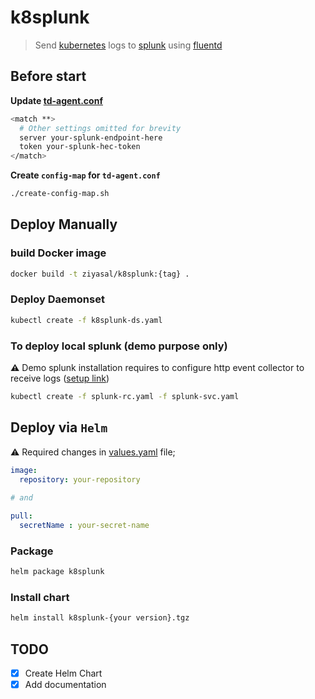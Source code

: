 # k8splunk

> Send [kubernetes](https://github.com/kubernetes/kubernetes) logs to [splunk](https://github.com/splunk) using [fluentd](https://github.com/fluent/fluentd)


## Before start
**Update [td-agent.conf](https://github.com/ziyasal/k8splunk/blob/master/td-agent.conf#L287)**

```sh
<match **>
  # Other settings omitted for brevity
  server your-splunk-endpoint-here
  token your-splunk-hec-token
</match>
```

**Create `config-map` for `td-agent.conf`**

```sh
./create-config-map.sh
```

## Deploy Manually

### build Docker image

```sh
docker build -t ziyasal/k8splunk:{tag} .
```

### Deploy Daemonset

```sh
kubectl create -f k8splunk-ds.yaml
```

### To deploy local splunk (demo purpose only)

**:warning:** Demo splunk installation requires to configure http event collector to receive logs ([setup link](http://docs.splunk.com/Documentation/Splunk/latest/Data/UsetheHTTPEventCollector))

```sh
kubectl create -f splunk-rc.yaml -f splunk-svc.yaml
```

## Deploy via `Helm`
:warning: Required changes in [values.yaml](https://github.com/ziyasal/k8splunk/blob/master/helm-chart/k8splunk/values.yaml#L5) file;

```yaml
image:
  repository: your-repository
  
# and

pull:
  secretName : your-secret-name
```

### Package

```sh
helm package k8splunk
```

### Install chart

```sh
helm install k8splunk-{your version}.tgz
```

## TODO

- [x] Create Helm Chart
- [x]  Add documentation
